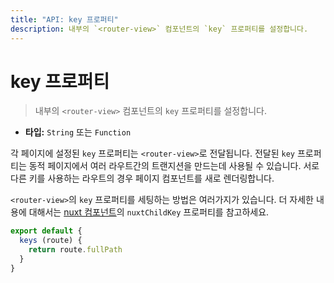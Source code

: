 ```yaml
---
title: "API: key 프로퍼티"
description: 내부의 `<router-view>` 컴포넌트의 `key` 프로퍼티를 설정합니다.
---
```


# key 프로퍼티

> 내부의 `<router-view>` 컴포넌트의 `key` 프로퍼티를 설정합니다.

- **타입:** `String` 또는 `Function`

각 페이지에 설정된 `key` 프로퍼티는 `<router-view>`로 전달됩니다. 전달된 `key` 프로퍼티는 동적 페이지에서 여러 라우트간의 트랜지션을 만드는데 사용될 수 있습니다. 서로 다른 키를 사용하는 라우트의 경우 페이지 컴포넌트를 새로 렌더링합니다.

`<router-view>`의 `key` 프로퍼티를 세팅하는 방법은 여러가지가 있습니다. 더 자세한 내용에 대해서는 [nuxt 컴포넌트](/api/components-nuxt)의 `nuxtChildKey` 프로퍼티를 참고하세요.

```js
export default {
  keys (route) {
    return route.fullPath
  }
}
```
